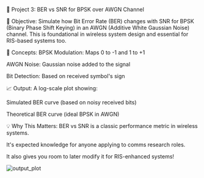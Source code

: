 🔹 Project 3: BER vs SNR for BPSK over AWGN Channel                                                                                                                           

🎯 Objective:
Simulate how Bit Error Rate (BER) changes with SNR for BPSK (Binary Phase Shift Keying) in an AWGN (Additive White Gaussian Noise) channel. This is foundational in wireless system design and essential for RIS-based systems too.

📐 Concepts:
BPSK Modulation: Maps 0 to -1 and 1 to +1

AWGN Noise: Gaussian noise added to the signal

Bit Detection: Based on received symbol's sign

📈 Output:
A log-scale plot showing:

Simulated BER curve (based on noisy received bits)

Theoretical BER curve (ideal BPSK in AWGN)

💡 Why This Matters:
BER vs SNR is a classic performance metric in wireless systems.

It's expected knowledge for anyone applying to comms research roles.

It also gives you room to later modify it for RIS-enhanced systems!

![output_plot](https://github.com/user-attachments/assets/89ba9140-7fd4-47a1-ba91-bafcba1b741b)
